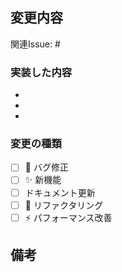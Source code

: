 ## 変更内容

関連Issue: #<!-- issue番号 -->

### 実装した内容
- 
- 
- 

### 変更の種類
- [ ] 🐛 バグ修正
- [ ] ✨ 新機能
- [ ]  ドキュメント更新
- [ ] 🔧 リファクタリング
- [ ] ⚡ パフォーマンス改善

## 備考
<!-- 追加の説明があれば -->